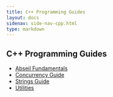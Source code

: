 ```yaml
---
title: C++ Programming Guides
layout: docs
sidenav: side-nav-cpp.html
type: markdown
---
```


## C++ Programming Guides

* [Abseil Fundamentals](base)
* [Concurrency Guide](concurrency)
* [Strings Guide](strings)
* [Utilities](utilities)